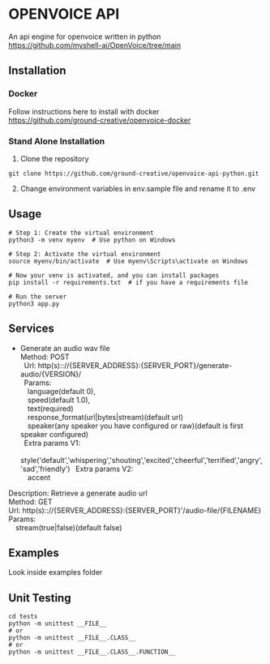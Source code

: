 # OPENVOICE API

An api engine for openvoice written in python<br />
https://github.com/myshell-ai/OpenVoice/tree/main

## Installation

### Docker

Follow instructions here to install with docker<br /> 
https://github.com/ground-creative/openvoice-docker

### Stand Alone Installation

1) Clone the repository
```
git clone https://github.com/ground-creative/openvoice-api-python.git
```

2) Change environment variables in env.sample file and rename it to .env

## Usage

```
# Step 1: Create the virtual environment
python3 -m venv myenv  # Use python on Windows

# Step 2: Activate the virtual environment
source myenv/bin/activate  # Use myenv\Scripts\activate on Windows

# Now your venv is activated, and you can install packages
pip install -r requirements.txt  # if you have a requirements file

# Run the server
python3 app.py
```

## Services
- Generate an audio wav file<br />
Method: POST<br />
&ensp;Url: http(s):://{SERVER_ADDRESS}:{SERVER_PORT}/generate-audio/{VERSION}/<br />
&ensp;Params:<br />
&emsp;language(default 0),<br />
&emsp;speed(default 1.0),<br /> 
&emsp;text(required)<br /> 
&emsp;response_format(url|bytes|stream)(default url)<br /> 
&emsp;speaker(any speaker you have configured or raw)(default is first speaker configured)<br />
&ensp;Extra params V1:<br /> 
&emsp;style('default','whispering','shouting','excited','cheerful','terrified','angry','sad','friendly')
&ensp;Extra params V2:<br /> 
&emsp;accent<br />

Description: Retrieve a generate audio url<br />
Method: GET<br />
Url: http(s):://{SERVER_ADDRESS}:{SERVER_PORT}'/audio-file/{FILENAME}<br />
Params:<br /> 
&emsp;stream(true|false)(default false)

## Examples

Look inside examples folder

## Unit Testing

```
cd tests
python -m unittest __FILE__
# or
python -m unittest __FILE__.CLASS__
# or
python -m unittest __FILE__.CLASS__.FUNCTION__
```
